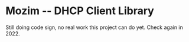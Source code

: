 # Mozim -- DHCP Client Library

Still doing code sign, no real work this project can do yet.
Check again in 2022.
